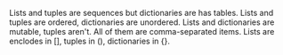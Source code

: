 Lists and tuples are sequences but dictionaries are has tables. 
Lists and tuples are ordered, dictionaries are unordered. 
Lists and dictionaries are mutable, tuples aren't. 
All of them are comma-separated items. 
Lists are enclodes in [], tuples in (), dictionaries in {}. 
